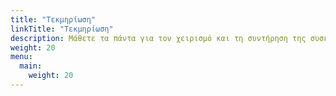 ```yaml
---
title: "Τεκμηρίωση"
linkTitle: "Τεκμηρίωση"
description: Μάθετε τα πάντα για τον χειρισμό και τη συντήρηση της συσκευής σας VitalControl.
weight: 20
menu:
  main:
    weight: 20
---
```


